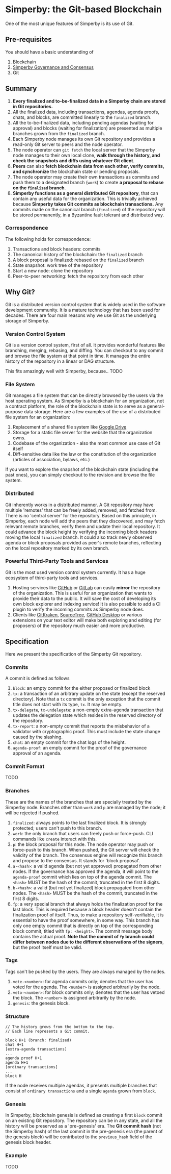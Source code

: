 # Simperby: the Git-based Blockchain

One of the most unique features of Simperby is its use of Git.

## Pre-requisites

You should have a basic understanding of

1. Blockchain
2. [Simperby Governance and Consensus](./protocol_overview.md)
3. Git

## Summary

1. **Every finalized and to-be-finalized data in a Simperby chain are stored in
  Git repositories.**
2. All the finalized data, including transactions, agendas, agenda proofs,
  chats, and blocks, are committed linearly to the `finalized` branch.
3. All the to-be-finalized data, including pending agendas (waiting for
  approval) and blocks (waiting for finalization) are presented as multiple
  branches grown from the `finalized` branch.
4. Each Simperby node manages its own Git repository and provides a read-only
  Git server to peers and the node operator.
5. The node operator can `git fetch` the local server that the Simperby node
  manages to their own local clone, **walk through the history, and check the
  snapshots and diffs using whatever Git client**.
6. **Peers** can also **fetch blockchain data from each other, verify commits,
  and synchronize** the blockchain state or pending proposals.
7. The node operator may create their own transactions as commits and push them
  to a designated branch (`work`) to create **a proposal to rebase on the
  `finalized` branch**.
8. **Simperby functions as a general distributed Git repository**, that can
  contain any useful data for the organization. This is trivially achieved
  because **Simperby takes Git commits as blockchain transactions.** Any commits
  made on the canonical branch (`finalized`) of the repository will be stored
  permanently, in a Byzantine fault tolerant and distributed way.

### Correspondence

The following holds for correspondence:

1. Transactions and block headers: commits
2. The canonical history of the blockchain: the `finalized` branch
3. A block proposal is finalized: rebased on the `finalized` branch
4. State snapshot: work tree of the repository
5. Start a new node: clone the repository
6. Peer-to-peer networking: fetch the repository from each other

## Why Git?

Git is a distributed version control system that is widely used in the software
development community. It is a mature technology that has been used for decades.
There are four main reasons why we use Git as the underlying storage of
Simperby.

### Version Control System

Git is a version control system, first of all. It provides wonderful features
like branching, merging, rebasing, and diffing. You can checkout to any commit
and browse the file system at that point in time. It manages the entire history
of the repository in a linear or DAG structure.

This fits amazingly well with Simperby, because.. TODO

### File System

Git manages a file system that can be directly browsed by the users via the host
operating system. As Simperby is a blockchain for an organization, not a
contract platform, the role of the blockchain state is to serve as a
general-purpose data storage. Here are a few examples of the use of a
distributed file system for an organization:

1. Replacement of a shared file system like [Google
   Drive](https://www.google.com/drive/)
2. Storage for a static file server for the website that the organization owns.
3. Codebase of the organization - also the most common use case of Git itself
4. Diff-sensitive data like the law or the constitution of the organization
  (articles of association, bylaws, etc.)

If you want to explore the snapshot of the blockchain state (including the past
ones), you can simply checkout to the revision and browse the file system.

### Distributed

Git inherently works in a distributed manner. A Git repository may have multiple
'remotes' that can be freely added, removed, and fetched from. There is no
'central server' for the repository. Based on this principle, in Simperby, each
node will add the peers that they discovered, and may fetch relevant remote
branches, verify them and update their local repository. It could advance the
block height by verifying the incoming block headers moving the local
`finalized` branch. It could also track newly observed agenda or block proposals
provided as peer's remote branches, reflecting on the local repository marked by
its own branch.

### Powerful Third-Party Tools and Services

Git is the most used version control system currently. It has a huge ecosystem
of third-party tools and services.

1. Hosting services like [GitHub](https://github.com) or
  [GitLab](https://gitlab.com) can easily **mirror** the repository of the
  organization. This is useful for an organization that wants to provide their
  data to the public. It will save the cost of developing its own block explorer
  and indexing service! It is also possible to add a CI plugin to verify the
  incoming commits as Simperby node does.
2. Clients like [GitKraken](https://www.gitkraken.com/),
  [SourceTree](https://www.sourcetreeapp.com/), [GitHub
  Desktop](https://desktop.github.com/) or various extensions on your text
  editor will make both exploring and editing (for proposers) of the repository
  much easier and more productive.

## Specification

Here we present the specification of the Simperby Git repository.

### Commits

A commit is defined as follows

1. `block`: an empty commit for the either proposed or finalized block
2. `tx`: a transaction of an arbitrary update on the state (except the reserved
  directory). Note that a `tx` commit is the only exception that the commit
  title does not start with its type, `tx`. It may be empty.
3. `tx-delegate`, `tx-undelegate`: a non-empty extra-agenda transaction that
  updates the delegation state which resides in the reserved directory of the
  repository.
4. `tx-report`: a non-empty commit that reports the misbehavior of a validator
  with cryptographic proof. This must include the state change caused by the
  slashing.
5. `chat`: an empty commit for the chat logs of the height.
6. `agenda-proof`: an empty commit for the proof of the governance approval of
  an agenda.

### Commit Format

TODO

### Branches

These are the names of the branches that are specially treated by the Simperby
node. Branches other than `work` and `p` are managed by the node; it will be
rejected if pushed.

1. `finalized`: always points to the last finalized block. It is strongly
  protected; users can't push to this branch.
2. `work`: the only branch that users can freely push or force-push. CLI
  commands like `create` interact with this.
3. `p`: the block proposal for this node. The node operator may push or
  force-push to this branch. When pushed, the Git server will check the validity
  of the branch. The consensus engine will recognize this branch and propose to
  the consensus. It stands for 'block proposal'.
4. `a-<hash>`: a valid agenda (but not yet approved) propagated from other
  nodes. If the governance has approved the agenda, it will point to the
  `agenda-proof` commit which lies on top of the agenda commit. The `<hash>`
  MUST be the hash of the commit, truncated in the first 8 digits.
5. `b-<hash>`: a valid (but not yet finalized) block propagated from other
  nodes. The `<hash>` MUST be the hash of the commit, truncated in the first 8
  digits.
6. `fp`: a very special branch that always holds the finalization proof for the
  last block. This is required because a block header doesn't contain the
  finalization proof of itself. Thus, to make a repository self-verifiable, it
  is essential to have the proof somewhere, in some way. This branch has only
  one empty commit that is directly on top of the corresponding block commit,
  titled with `fp: <height>`. The commit message body contains the actual proof.
  **Note that the commit of `fp` branch could differ between nodes due to the
  different observations of the signers**, but the proof itself must be valid.

### Tags

Tags can't be pushed by the users. They are always managed by the nodes.

1. `vote-<number>`: for agenda commits only; denotes that the user has voted for
  the agenda. The `<number>` is assigned arbitrarily by the node.
2. `veto-<number>`: for block commits only; denotes that the user has vetoed the
  block. The `<number>` is assigned arbitrarily by the node.
3. `genesis`: the genesis block.

### Structure

```text
// The history grows from the bottom to the top.
// Each line represents a Git commit.

block H+1 (branch: finalized)
chat H+1
[extra-agenda transactions]
...
agenda proof H+1
agenda H+1
[ordinary transactions]
...
block H
```

If the node receives multiple agendas, it presents multiple branches that
consist of `ordinary transactions` and a single `agenda` grown from `block`.

### Genesis

In Simperby, blockchain genesis is defined as creating a first `block` commit on
an existing Git repository. The repository can be in any state, and all the
history will be preserved as a 'pre-genesis' era. The **Git commit hash** (not
the Simperby hash) of the last commit in the pre-genesis era (the parent of the
genesis block) will be contributed to the `previous_hash` field of the genesis
block header.

### Example

TODO
